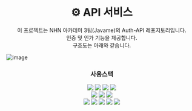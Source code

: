 <h1 align="center">⚙️ API 서비스</h1>
<div align="center">
이 프로젝트는 NHN 아카데미 3팀(Javame)의 Auth-API 레포지토리입니다.</br>
인증 및 인가 기능을 제공합니다. 
</br>
구조도는 아래와 같습니다.
</div>


![image](https://github.com/user-attachments/assets/65048c0d-dea8-4c6e-85ce-6476288b4956)



<div align="center">
<h3 tabindex="-1" class="heading-element" dir="auto">사용스택</h3>
<div>
  <img src="https://img.shields.io/badge/java-007396?style=for-the-badge&logo=OpenJDK&logoColor=white">
  <img src="https://img.shields.io/badge/spring-%236DB33F.svg?style=for-the-badge&logo=spring&logoColor=white">
  <img src="https://img.shields.io/badge/springboot-6DB33F?style=for-the-badge&logo=springboot&logoColor=white">
  <img src="https://img.shields.io/badge/Spring%20Security-6DB33F?style=for-the-badge&logo=springsecurity&logoColor=white">
</div>

<div>
  <img src="https://img.shields.io/badge/MySQL-4479A1?style=for-the-badge&logo=MySQL&logoColor=white">
  <img src="https://img.shields.io/badge/Hibernate-59666C?style=for-the-badge&logo=Hibernate&logoColor=white">
  <img src="https://img.shields.io/badge/Redis-DC382D?style=for-the-badge&logo=Redis&logoColor=white"> 
</div>

<div>
  <img src="https://img.shields.io/badge/github-%23121011.svg?style=for-the-badge&logo=github&logoColor=white">
  <img src="https://img.shields.io/badge/git-F05032?style=for-the-badge&logo=git&logoColor=white">
  <img src="https://img.shields.io/badge/GitHub Actions-2088FF?style=for-the-badge&logo=githubActions&logoColor=white">
  <img src="https://img.shields.io/badge/docker-%230db7ed.svg?style=for-the-badge&logo=docker&logoColor=white">
  <img src="https://img.shields.io/badge/Linux-FCC624?style=for-the-badge&logo=linux&logoColor=black">
</div>
